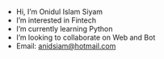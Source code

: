 - Hi, I’m Onidul Islam Siyam
- I’m interested in Fintech
- I’m currently learning Python
- I’m looking to collaborate on Web and Bot
- Email: anidsiam@hotmail.com

<!---
anidsiam/anidsiam is a ✨ special ✨ repository because its `README.md` (this file) appears on your GitHub profile.
You can click the Preview link to take a look at your changes.
--->
